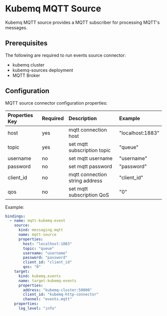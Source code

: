 # Kubemq MQTT Source

Kubemq MQTT source provides a MQTT subscriber for processing MQTT's messages.

## Prerequisites
The following are required to run events source connector:

- kubemq cluster
- kubemq-sources deployment
- MQTT Broker


## Configuration

MQTT source connector configuration properties:

| Properties Key | Required | Description                    | Example          |
|:---------------|:---------|:-------------------------------|:-----------------|
| host           | yes      | mqtt connection host           | "localhost:1883" |
| topic          | yes      | set mqtt subscription topic    | "queue"          |
| username       | no       | set mqtt username              | "username"       |
| password       | no       | set mqtt password              | "password"       |
| client_id      | no       | mqtt connection string address | "client_id"      |
| qos            | no       | set mqtt subscription QoS      | "0"              |


Example:

```yaml
bindings:
  - name: mqtt-kubemq-event
    source:
      kind: messaging.mqtt
      name: mqtt-source
      properties:
        host: "localhost:1883"
        topic: "queue"
        username: "username"
        password: "password"
        client_id: "client_id"
        qos: "0"
    target:
      kind: kubemq.events
      name: target-kubemq-events
      properties:
        address: "kubemq-cluster:50000"
        client_id: "kubemq-http-connector"
        channel: "events.mqtt"
    properties:
      log_level: "info"
```
